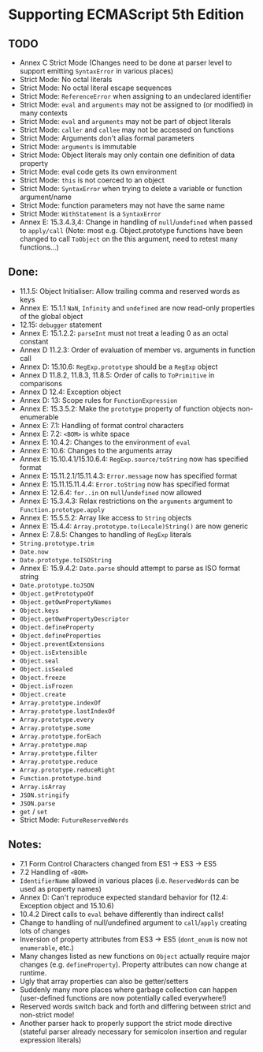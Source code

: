 # Supporting ECMAScript 5th Edition

## TODO
- Annex C Strict Mode (Changes need to be done at parser level to support emitting `SyntaxError` in various places)
- Strict Mode: No octal literals
- Strict Mode: No octal literal escape sequences
- Strict Mode: `ReferenceError` when assigning to an undeclared
  identifier
- Strict Mode: `eval` and `arguments` may not be assigned to (or
  modified) in many contexts
- Strict Mode: `eval` and `arguments` may not be part of object literals
- Strict Mode: `caller` and `callee` may not be accessed on functions
- Strict Mode: Arguments don't alias formal parameters
- Strict Mode: `arguments` is immutable
- Strict Mode: Object literals may only contain one definition of data
  property
- Strict Mode: eval code gets its own environment
- Strict Mode: `this` is not coerced to an object
- Strict Mode: `SyntaxError` when trying to delete a variable or function argument/name
- Strict Mode: function parameters may not have the same name
- Strict Mode: `WithStatement` is a `SyntaxError`
- Annex E: 15.3.4.3,4: Change in handling of `null`/`undefined` when passed to `apply/call` (Note: most e.g. Object.prototype functions have been changed to call `ToObject` on the this argument, need to retest many functions...)

## Done:
- 11.1.5: Object Initialiser: Allow trailing comma and reserved words as keys
- Annex E: 15.1.1 `NaN`, `Infinity` and `undefined` are now read-only properties of the global object
- 12.15: `debugger` statement
- Annex E: 15.1.2.2: `parseInt` must not treat a leading 0 as an octal constant
- Annex D 11.2.3: Order of evaluation of member vs. arguments in function call
- Annex D: 15.10.6: `RegExp.prototype` should be a `RegExp` object
- Annex D 11.8.2, 11.8.3, 11.8.5: Order of calls to `ToPrimitive` in comparisons
- Annex D 12.4: Exception object
- Annex D: 13: Scope rules for `FunctionExpression`
- Annex E: 15.3.5.2: Make the `prototype` property of function objects non-enumerable
- Annex E: 7.1: Handling of format control characters
- Annex E: 7.2: `<BOM>` is white space
- Annex E: 10.4.2: Changes to the environment of `eval`
- Annex E: 10.6: Changes to the arguments array
- Annex E: 15.10.4.1/15.10.6.4: `RegExp.source/toString` now has specified format
- Annex E: 15.11.2.1/15.11.4.3: `Error.message` now has specified format
- Annex E: 15.11.15.11.4.4: `Error.toString` now has specified format
- Annex E: 12.6.4: `for..in` on `null`/`undefined` now allowed
- Annex E: 15.3.4.3: Relax restrictions on the `arguments` argument to `Function.prototype.apply`
- Annex E: 15.5.5.2: Array like access to `String` objects
- Annex E: 15.4.4: `Array.prototype.to(Locale)String()` are now generic
- Annex E: 7.8.5: Changes to handling of `RegExp` literals
- `String.prototype.trim`
- `Date.now`
- `Date.prototype.toISOString`
- Annex E: 15.9.4.2: `Date.parse` should attempt to parse as ISO format string
- `Date.prototype.toJSON`
- `Object.getPrototypeOf`
- `Object.getOwnPropertyNames`
- `Object.keys`
- `Object.getOwnPropertyDescriptor`
- `Object.defineProperty`
- `Object.defineProperties`
- `Object.preventExtensions`
- `Object.isExtensible`
- `Object.seal`
- `Object.isSealed`
- `Object.freeze`
- `Object.isFrozen`
- `Object.create`
- `Array.prototype.indexOf`
- `Array.prototype.lastIndexOf`
- `Array.prototype.every`
- `Array.prototype.some`
- `Array.prototype.forEach`
- `Array.prototype.map`
- `Array.prototype.filter`
- `Array.prototype.reduce`
- `Array.prototype.reduceRight`
- `Function.prototype.bind`
- `Array.isArray`
- `JSON.stringify`
- `JSON.parse`
- `get` / `set`
- Strict Mode: `FutureReservedWords`

## Notes:
- 7.1 Form Control Characters changed from ES1 -> ES3 -> ES5
- 7.2 Handling of `<BOM>`
- `IdentifierName` allowed in various places (i.e. `ReservedWord`s can be used as property names)
- Annex D: Can't reproduce expected standard behavior for (12.4: Exception object and 15.10.6)
- 10.4.2 Direct calls to `eval` behave differently than indirect calls!
- Change to handling of null/undefined argument to `call`/`apply` creating lots of changes
- Inversion of property attributes from ES3 -> ES5 (`dont_enum` is now not `enumerable`, etc.)
- Many changes listed as new functions on `Object` actually require major changes (e.g. `defineProperty`). Property attributes can now change at runtime.
- Ugly that array properties can also be getter/setters
- Suddenly many more places where garbage collection can happen (user-defined functions are now potentially called everywhere!)
- Reserved words switch back and forth and differing between strict and non-strict mode!
- Another parser hack to properly support the strict mode directive
  (stateful parser already necessary for semicolon insertion and regular expression literals)
